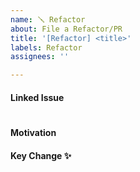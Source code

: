 ```yaml
---
name: 🪛 Refactor
about: File a Refactor/PR
title: '[Refactor] <title>'
labels: Refactor
assignees: ''

---
```


#### Linked Issue
<!--if it has linked issues, wrtie under the this line-->
<!--관련된 이슈가 있다면 이슈번호를 남겨주세요-->
#



#### Motivation
<!--왜 이렇게 작성했는지 적어주세요-->

#### Key Change ✨
<!--주요 변경 사항에 대해서 permalink나 commit hash 값을 간단한 설명과 함께 적어주세요-->


